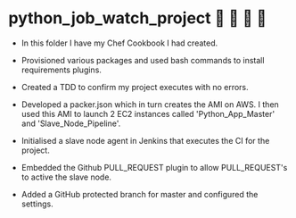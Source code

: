 # python_job_watch_project :banana: :monkey: :tiger: :peach:

- In this folder I have my Chef Cookbook I had created.

- Provisioned various packages and used bash commands to install requirements plugins.

- Created a TDD to confirm my project executes with no errors.

- Developed a packer.json which in turn creates the AMI on AWS. I then used this AMI to launch 2 EC2 instances called 'Python_App_Master' and 'Slave_Node_Pipeline'.

- Initialised a slave node agent in Jenkins that executes the CI for the project.

- Embedded the Github PULL_REQUEST plugin to allow PULL_REQUEST's to active the slave node.

- Added a GitHub protected branch for master and configured the settings.

